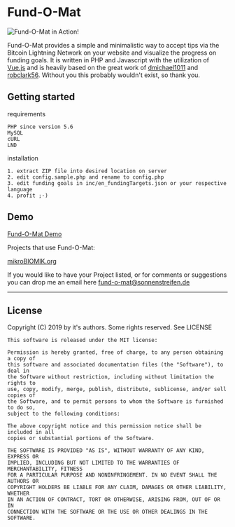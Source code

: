 # Fund-O-Mat

![Fund-O-Mat in Action!](https://user-images.githubusercontent.com/3533927/59965922-f7c0c100-9514-11e9-832e-57cba9cbd390.gif)

Fund-O-Mat provides a simple and minimalistic way to accept tips via the Bitcoin
Lightning Network on your website and visualize the progress on funding goals.
It is written in PHP and Javascript with the utilization of
[Vue.js](https://vuejs.org/) and is heavily based on the great work of
[dmichael1011](https://github.com/michael1011/lightningtip) and
[robclark56](https://github.com/robclark56/lightningtip-PHP). Without you this
probably wouldn't exist, so thank you.

## Getting started

requirements

    PHP since version 5.6
    MySQL
    cURL
    LND

installation

    1. extract ZIP file into desired location on server
    2. edit config.sample.php and rename to config.php
    3. edit funding goals in inc/en_fundingTargets.json or your respective language
    4. profit ;-)

## Demo

[Fund-O-Mat Demo](https://fund-o-mat.sonnenstreifen.de)

Projects that use Fund-O-Mat:

[mikroBIOMIK.org](https://mikrobiomik.org/en/support-us)

If you would like to have your Project listed, or for comments or suggestions
you can drop me an email here [fund-o-mat@sonnenstreifen.de](mailto:fund-o-mat@sonnenstreifen.de)

----

## License
Copyright (C) 2019 by it's authors. Some rights reserved. See LICENSE

    This software is released under the MIT license:

    Permission is hereby granted, free of charge, to any person obtaining a copy of
    this software and associated documentation files (the "Software"), to deal in
    the Software without restriction, including without limitation the rights to
    use, copy, modify, merge, publish, distribute, sublicense, and/or sell copies of
    the Software, and to permit persons to whom the Software is furnished to do so,
    subject to the following conditions:

    The above copyright notice and this permission notice shall be included in all
    copies or substantial portions of the Software.

    THE SOFTWARE IS PROVIDED "AS IS", WITHOUT WARRANTY OF ANY KIND, EXPRESS OR
    IMPLIED, INCLUDING BUT NOT LIMITED TO THE WARRANTIES OF MERCHANTABILITY, FITNESS
    FOR A PARTICULAR PURPOSE AND NONINFRINGEMENT. IN NO EVENT SHALL THE AUTHORS OR
    COPYRIGHT HOLDERS BE LIABLE FOR ANY CLAIM, DAMAGES OR OTHER LIABILITY, WHETHER
    IN AN ACTION OF CONTRACT, TORT OR OTHERWISE, ARISING FROM, OUT OF OR IN
    CONNECTION WITH THE SOFTWARE OR THE USE OR OTHER DEALINGS IN THE SOFTWARE.
